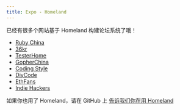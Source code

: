 ```yaml
---
title: Expo - Homeland
---
```


已经有很多个网站基于 Homeland 构建论坛系统了哦！

- [Ruby China](https://ruby-china.org)
- [36kr](http://36kr.com)
- [TesterHome](https://testerhome.com)
- [GopherChina](https://gocn.vip)
- [Coding Style](https://codingstyle.cn)
- [DiyCode](http://www.diycode.cc)
- [EthFans](http://ethfans.org)
- [Indie Hackers](https://indiehackers.net)

如果你也用了 Homeland，请在 GitHub 上 <a href="https://github.com/ruby-china/gethomeland.com/issues/new" target="_blank" class="btn btn-primary">告诉我们你在用 Homeland</a>
